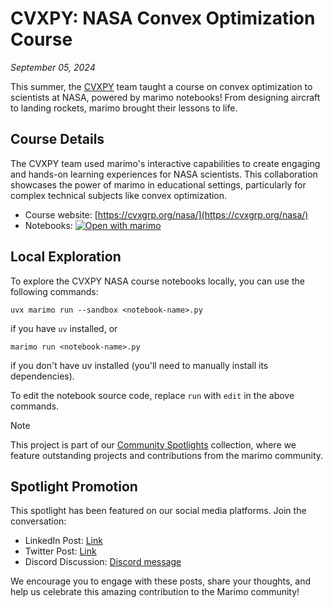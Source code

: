 # CVXPY: NASA Convex Optimization Course

*September 05, 2024*

This summer, the [CVXPY](https://www.cvxpy.org/) team taught a course on convex optimization to scientists at NASA, powered by marimo notebooks! From designing aircraft to landing rockets, marimo brought their lessons to life.

## Course Details

The CVXPY team used marimo's interactive capabilities to create engaging and hands-on learning experiences for NASA scientists. This collaboration showcases the power of marimo in educational settings, particularly for complex technical subjects like convex optimization.

- Course website: [https://cvxgrp.org/nasa/](https://cvxgrp.org/nasa/)
- Notebooks: [![Open with marimo](https://marimo.io/shield.svg)](https://marimo.io/c/@convex-optimization-nasa/convex-optimization-short-course-nasa)

## Local Exploration

To explore the CVXPY NASA course notebooks locally, you can use the following commands:

```shell
uvx marimo run --sandbox <notebook-name>.py
```

if you have `uv` installed, or

```shell
marimo run <notebook-name>.py
```

if you don't have uv installed (you'll need to manually install its dependencies).

To edit the notebook source code, replace `run` with `edit` in the above commands.

> [!NOTE]
> This project is part of our [Community Spotlights](https://marimo.io/c/@spotlights/community-spotlights) collection, where we feature outstanding projects and contributions from the marimo community.

## Spotlight Promotion

This spotlight has been featured on our social media platforms. Join the conversation:

- LinkedIn Post: [Link](https://www.linkedin.com/posts/marimo-io_spotlight-on-cvxpy-this-summer-cvxpy-activity-7237511868083290112-DEWZ?utm_source=share&utm_medium=member_desktop)
- Twitter Post: [Link](https://x.com/marimo_io/status/1831745827523706992)
- Discord Discussion: [Discord message](https://discord.com/channels/1059888774789730424/1268639867898695761/1281306215984660490)

We encourage you to engage with these posts, share your thoughts, and help us celebrate this amazing contribution to the Marimo community!
